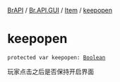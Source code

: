 [BrAPI](../../index.md) / [Br.API.GUI](../index.md) / [Item](index.md) / [keepopen](./keepopen.md)

# keepopen

`protected var keepopen: `[`Boolean`](https://kotlinlang.org/api/latest/jvm/stdlib/kotlin/-boolean/index.html)

玩家点击之后是否保持开启界面

